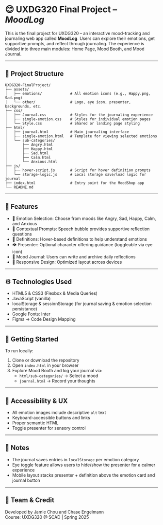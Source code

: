 # 😊 UXDG320 Final Project – *MoodLog*

This is the final project for UXDG320 – an interactive mood-tracking and journaling web app called **MoodLog**. Users can explore their emotions, get supportive prompts, and reflect through journaling. The experience is divided into three main modules: Home Page, Mood Booth, and Mood Journal.

---

## 📁 Project Structure

```
UXDG320-FinalProject/
├── assets/
│   ├── emotions/             # All emotion icons (e.g., Happy.png, Sad.png)
│   └── other/                # Logo, eye icon, presenter, backgrounds, etc.
├── css/
│   ├── Journal.css           # Styles for the journaling experience
│   ├── single-emotion.css    # Styles for individual emotion pages
│   └── Style.css             # Shared or landing page styling
├── html/
│   ├── journal.html          # Main journaling interface
│   ├── single-emotion.html   # Template for viewing selected emotions
│   └── sub-categories/
│       ├── Angry.html
│       ├── Happy.html
│       ├── Sad.html
│       ├── Calm.html
│       └── Anxious.html
├── js/
│   ├── hover-script.js       # Script for hover definition prompts
│   └── storage-logic.js      # Local storage save/load logic for journal
├── index.html                # Entry point for the MoodShop app
└── README.md
```

---

## 🎯 Features

- 🌈 Emotion Selection: Choose from moods like Angry, Sad, Happy, Calm, and Anxious
- 💬 Contextual Prompts: Speech bubble provides supportive reflection questions
- 🧠 Definitions: Hover-based definitions to help understand emotions
- 👁️ Presenter: Optional character offering guidance (toggleable via eye icon)
- 📓 Mood Journal: Users can write and archive daily reflections
- 📱 Responsive Design: Optimized layout across devices

---

## ⚙️ Technologies Used

- HTML5 & CSS3 (Flexbox & Media Queries)
- JavaScript (vanilla)
- localStorage & sessionStorage (for journal saving & emotion selection persistance)
- Google Fonts: Inter
- Figma → Code Design Mapping

---

## 🚀 Getting Started

To run locally:

1. Clone or download the repository
2. Open `index.html` in your browser
3. Explore Mood Booth and log your journal via:
   - `html/sub-categories/` → Select a mood
   - `journal.html` → Record your thoughts

---

## 🧪 Accessibility & UX

- All emotion images include descriptive `alt` text
- Keyboard-accessible buttons and links
- Proper semantic HTML
- Toggle presenter for sensory control

---

## 📌 Notes

- The journal saves entries in `localStorage` per emotion category
- Eye toggle feature allows users to hide/show the presenter for a calmer experience
- Mobile layout stacks presenter + definition above the emotion card and journal button

---

## 🙌 Team & Credit

Developed by Jamie Chou and Chase Engelmann  
Course: UXDG320 @ SCAD | Spring 2025
